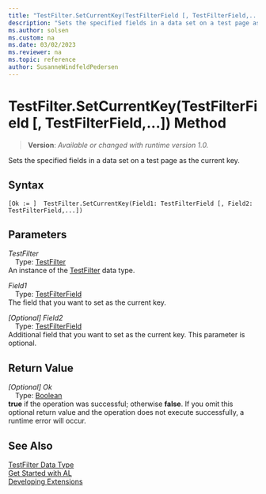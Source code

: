 ```yaml
---
title: "TestFilter.SetCurrentKey(TestFilterField [, TestFilterField,...]) Method"
description: "Sets the specified fields in a data set on a test page as the current key."
ms.author: solsen
ms.custom: na
ms.date: 03/02/2023
ms.reviewer: na
ms.topic: reference
author: SusanneWindfeldPedersen
---
```

[//]: # (START>DO_NOT_EDIT)
[//]: # (IMPORTANT:Do not edit any of the content between here and the END>DO_NOT_EDIT.)
[//]: # (Any modifications should be made in the .xml files in the ModernDev repo.)
# TestFilter.SetCurrentKey(TestFilterField [, TestFilterField,...]) Method
> **Version**: _Available or changed with runtime version 1.0._

Sets the specified fields in a data set on a test page as the current key.


## Syntax
```AL
[Ok := ]  TestFilter.SetCurrentKey(Field1: TestFilterField [, Field2: TestFilterField,...])
```
## Parameters
*TestFilter*  
&emsp;Type: [TestFilter](testfilter-data-type.md)  
An instance of the [TestFilter](testfilter-data-type.md) data type.  

*Field1*  
&emsp;Type: [TestFilterField](../testfilterfield/testfilterfield-data-type.md)  
The field that you want to set as the current key.  

*[Optional] Field2*  
&emsp;Type: [TestFilterField](../testfilterfield/testfilterfield-data-type.md)  
Additional field that you want to set as the current key. This parameter is optional.  


## Return Value
*[Optional] Ok*  
&emsp;Type: [Boolean](../boolean/boolean-data-type.md)  
**true** if the operation was successful; otherwise **false**.   If you omit this optional return value and the operation does not execute successfully, a runtime error will occur.  


[//]: # (IMPORTANT: END>DO_NOT_EDIT)
## See Also
[TestFilter Data Type](testfilter-data-type.md)  
[Get Started with AL](../../devenv-get-started.md)  
[Developing Extensions](../../devenv-dev-overview.md)